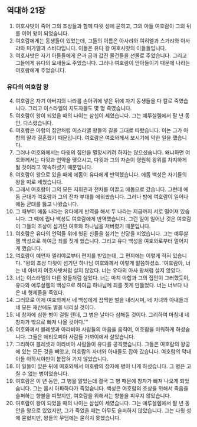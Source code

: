 ## 역대하 21장

1. 여호사밧이 죽어 그의 조상들과 함께 다윗 성에 묻히고, 그의 아들 여호람이 그의 뒤를 이어 왕이 되었습니다.
2. 여호람에게는 동생들이 있었는데, 그들의 이름은 아사랴와 여히엘과 스가랴와 아사랴와 미가엘과 스바댜입니다. 이들은 유다 왕 여호사밧의 아들들입니다.
3. 여호사밧은 자기 아들들에게 은과 금과 값진 물건들을 선물로 주었습니다. 그리고 그들에게 유다의 요새들도 주었습니다. 그러나 여호람이 맏아들이기 때문에 나라는 여호람에게 주었습니다.
### 유다의 여호람 왕
4. 여호람은 자기 아버지의 나라를 손아귀에 넣은 뒤에 자기 동생들을 다 칼로 죽였습니다. 그리고 이스라엘의 지도자들도 몇 명 죽였습니다.
5. 여호람이 왕이 되었을 때의 나이는 삼십이 세였습니다. 그는 예루살렘에서 팔 년 동안, 다스렸습니다.
6. 여호람은 아합의 집안처럼 이스라엘 왕들의 길을 그대로 따랐습니다. 이는 그가 아합의 딸과 결혼했기 때문입니다. 여호람은 여호와께서 보시기에 악한 일을 했습니다.
7. 그러나 여호와께서는 다윗의 집안을 멸망시키려 하지는 않으셨습니다. 왜냐하면 여호와께서는 다윗과 언약을 맺으시고, 다윗과 그의 자손이 영원히 왕위를 차지하게 될 것이라고 약속하셨기 때문입니다.
8. 여호람이 왕으로 있을 때에 에돔이 유다에게 반역했습니다. 에돔 백성은 자기들의 왕을 따로 세웠습니다.
9. 그래서 여호람이 그의 모든 지휘관과 전차를 이끌고 에돔으로 갔습니다. 그런데 에돔 군대가 여호람과 그의 전차 부대를 에워쌌습니다. 그러나 밤에 여호람이 일어나 에돔 군대를 뚫고 나왔습니다.
10. 그 때부터 에돔 나라는 유다에게 반역을 해서 두 나라는 지금까지 서로 떨어져 있습니다. 그 때에 립나 백성도 여호람에게 반역했습니다. 그런 일이 일어난 것은 여호람이 그들의 조상이 섬기던 여호와 하나님을 저버렸기 때문입니다.
11. 여호람은 유다의 언덕들 위에 헛된 신들을 섬기는 산당을 지었습니다. 그는 예루살렘 백성으로 하여금 죄를 짓게 했습니다. 그리고 유다 백성을 여호와로부터 멀어지게 했습니다.
12. 여호람이 예언자 엘리야로부터 편지를 받았는데, 그 편지에는 이렇게 적혀 있습니다. "왕의 조상 다윗이 섬기던 하나님 여호와께서 이렇게 말씀하셨소. '여호람아, 너는 네 아버지 여호사밧처럼 살지 않았다. 너는 유다의 아사 왕처럼 살지 않았다.
13. 너는 이스라엘의 다른 왕들처럼 살았다. 너는 마치 아합과 그의 집안이 그러했듯이, 유다와 예루살렘의 백성으로 하여금 하나님께 죄를 짓게 만들었다. 너는 너보다 나은 네 형제들을 죽였다.
14. 그러므로 이제 여호와께서 네 백성에게 끔찍한 벌을 내리시며, 네 자녀와 아내들과 네 모든 재산에도 벌을 내리실 것이다.
15. 네 창자에 심한 병이 걸릴 텐데, 그 병은 날마다 심해질 것이다. 그리하여 마침내 네 창자가 밖으로 빠져 나올 것이다.'"
16. 여호와께서 블레셋과 아라비아 사람들의 마음을 움직여, 여호람을 미워하게 하셨습니다. 그들은 에티오피아 사람들 가까이에서 살았습니다.
17. 그리하여 블레셋과 아라비아 사람들이 유다를 공격했습니다. 그들은 여호람의 왕궁에 있는 모든 것을 빼앗고, 여호람의 자녀와 아내들도 잡아 갔습니다. 여호람의 막내 아들 아하시야만이 붙잡혀 가지 않았습니다.
18. 이 일들이 있은 뒤에 여호와께서 여호람의 창자에 병이 나게 하셨습니다. 그 병은 고칠 수 없는 병이었습니다.
19. 여호람은 이 년 동안, 그 병을 앓았는데 결국 그 병 때문에 창자가 빠져 나오게 되었습니다. 그는 몹시 아파하다가 죽었습니다. 백성은 여호람의 조상을 위해서 죽음을 슬퍼하는 향불을 피웠지만, 여호람을 위해서는 향불을 피우지 않았습니다.
20. 여호람이 왕이 되었을 때의 나이는 삼십이 세였습니다. 그는 예루살렘에서 팔 년 동안을 왕으로 있었지만, 그가 죽었을 때는 아무도 슬퍼하지 않았습니다. 그는 다윗 성에 묻혔지만, 왕들의 무덤에는 묻히지 못했습니다.